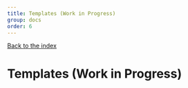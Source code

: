```yaml
---
title: Templates (Work in Progress)
group: docs
order: 6
---
```


[Back to the index](%page:docs/index)

# Templates (Work in Progress)
